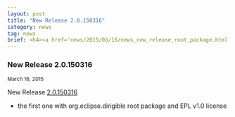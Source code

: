 ```yaml
---
layout: post
title: "New Release 2.0.150316"
category: news
tag: news
brief: <h4><a href='news/2015/03/16/news_new_release_root_package.html'>New Release 2.0.150316</a></h4> <sub class="post-info">March 16, 2015</sub></br> The first one with EPL license...<br>
---
```


### New Release 2.0.150316

<sub class="post-info">March 16, 2015</sub>

New Release 
[2.0.150316](https://github.com/SAP/cloud-dirigible/releases/tag/2.0.150316)
- the first one with org.eclipse.dirigible root package and EPL v1.0 license
